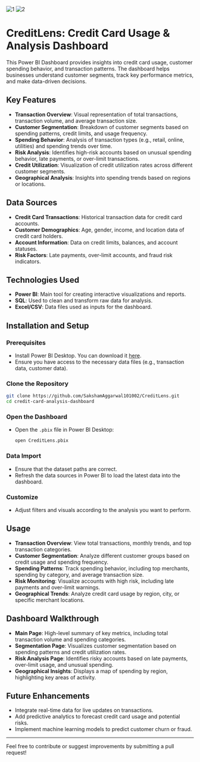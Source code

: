 
![1](https://github.com/user-attachments/assets/44105cd5-6140-457d-b3e1-0774adfaca51)
![2](https://github.com/user-attachments/assets/513b96d8-0882-4333-b7b0-5d353bacd1d6)


# CreditLens: Credit Card Usage & Analysis Dashboard

This Power BI Dashboard provides insights into credit card usage, customer spending behavior, and transaction patterns. The dashboard helps businesses understand customer segments, track key performance metrics, and make data-driven decisions.

## Key Features

- **Transaction Overview**: Visual representation of total transactions, transaction volume, and average transaction size.
- **Customer Segmentation**: Breakdown of customer segments based on spending patterns, credit limits, and usage frequency.
- **Spending Behavior**: Analysis of transaction types (e.g., retail, online, utilities) and spending trends over time.
- **Risk Analysis**: Identifies high-risk accounts based on unusual spending behavior, late payments, or over-limit transactions.
- **Credit Utilization**: Visualization of credit utilization rates across different customer segments.
- **Geographical Analysis**: Insights into spending trends based on regions or locations.

## Data Sources

- **Credit Card Transactions**: Historical transaction data for credit card accounts.
- **Customer Demographics**: Age, gender, income, and location data of credit card holders.
- **Account Information**: Data on credit limits, balances, and account statuses.
- **Risk Factors**: Late payments, over-limit accounts, and fraud risk indicators.

## Technologies Used

- **Power BI**: Main tool for creating interactive visualizations and reports.
- **SQL**: Used to clean and transform raw data for analysis.
- **Excel/CSV**: Data files used as inputs for the dashboard.

## Installation and Setup

### Prerequisites

- Install Power BI Desktop. You can download it [here](https://powerbi.microsoft.com/).
- Ensure you have access to the necessary data files (e.g., transaction data, customer data).

### Clone the Repository

```sh
git clone https://github.com/SakshamAggarwal101002/CreditLens.git
cd credit-card-analysis-dashboard
```

### Open the Dashboard

- Open the `.pbix` file in Power BI Desktop:
  
  ```sh
  open CreditLens.pbix
  ```

### Data Import

- Ensure that the dataset paths are correct.
- Refresh the data sources in Power BI to load the latest data into the dashboard.

### Customize

- Adjust filters and visuals according to the analysis you want to perform.

## Usage

- **Transaction Overview**: View total transactions, monthly trends, and top transaction categories.
- **Customer Segmentation**: Analyze different customer groups based on credit usage and spending frequency.
- **Spending Patterns**: Track spending behavior, including top merchants, spending by category, and average transaction size.
- **Risk Monitoring**: Visualize accounts with high risk, including late payments and over-limit warnings.
- **Geographical Trends**: Analyze credit card usage by region, city, or specific merchant locations.

## Dashboard Walkthrough

- **Main Page**: High-level summary of key metrics, including total transaction volume and spending categories.
- **Segmentation Page**: Visualizes customer segmentation based on spending patterns and credit utilization rates.
- **Risk Analysis Page**: Identifies risky accounts based on late payments, over-limit usage, and unusual spending.
- **Geographical Insights**: Displays a map of spending by region, highlighting key areas of activity.

## Future Enhancements

- Integrate real-time data for live updates on transactions.
- Add predictive analytics to forecast credit card usage and potential risks.
- Implement machine learning models to predict customer churn or fraud.

---

Feel free to contribute or suggest improvements by submitting a pull request!
